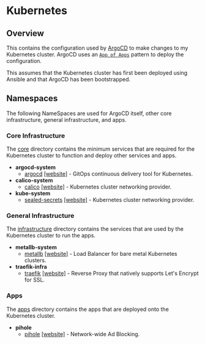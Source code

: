 # Kubernetes

## Overview

This contains the configuration used by [ArgoCD](https://argoproj.github.io/cd/) to make changes to my Kubernetes cluster. ArgoCD uses an [`App of Apps`](https://argo-cd.readthedocs.io/en/stable/operator-manual/cluster-bootstrapping/) pattern to deploy the configuration.

This assumes that the Kubernetes cluster has first been deployed using Ansible and that ArgoCD has been bootstrapped.

## Namespaces

The following NameSpaces are used for ArgoCD itself, other core infrastructure, general infrastructure, and apps.

### Core Infrastructure

The [core](core) directory contains the minimum services that are required for the Kubernetes cluster to function and deploy other services and apps.

- **argocd-system**
  - [argocd](core/argocd) [\[website\]]((https://argoproj.github.io/cd/)) - GitOps continuous delivery tool for Kubernetes.
- **calico-system**
  - [calico](core/calico) [\[website\]](https://projectcalico.docs.tigera.io/about/about-calico) - Kubernetes cluster networking provider.
- **kube-system**
  - [sealed-secrets](core/sealed-secrets) [\[website\]](https://projectcalico.docs.tigera.io/about/about-calico) - Kubernetes cluster networking provider.

### General Infrastructure

The [infrastructure](infrastructure) directory contains the services that are used by the Kubernetes cluster to run the apps.

- **metallb-system**
  - [metallb](infrastructure/metallb) [\[website\]](https://metallb.universe.tf/) - Load Balancer for bare metal Kubernetes clusters.
- **traefik-infra**
  - [traefik](infrastructure/traefik) [\[website\]](https://doc.traefik.io/traefik/) - Reverse Proxy that natively supports Let's Encrypt for SSL.

### Apps

The [apps](apps) directory contains the apps that are deployed onto the Kubernetes cluster.

- **pihole**
  - [pihole](apps/pihole) [\[website\]](https://pi-hole.net/) - Network-wide Ad Blocking.
